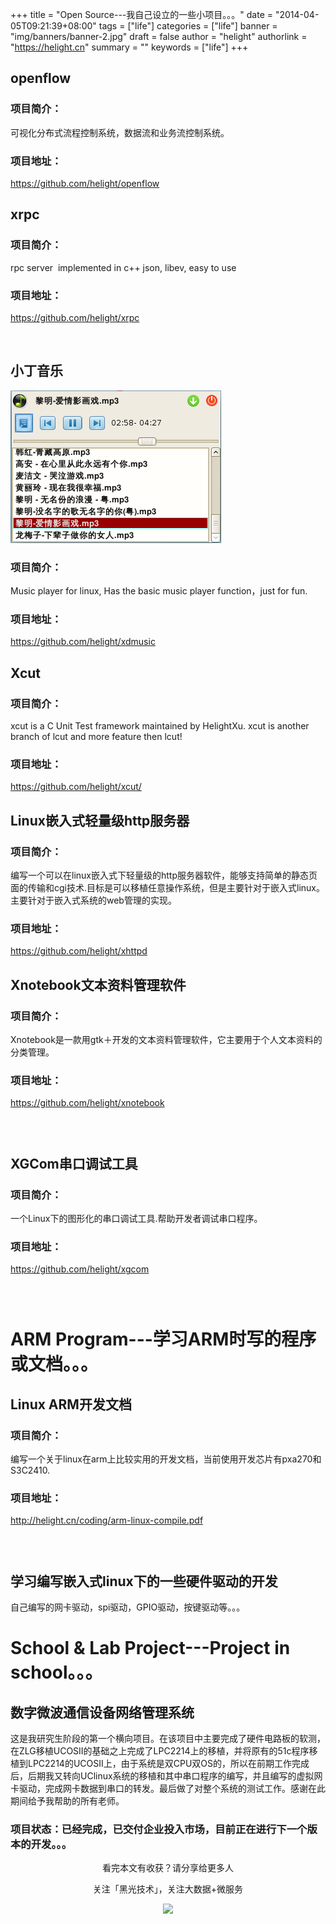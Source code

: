 +++
title = "Open Source---我自己设立的一些小项目。。。"
date = "2014-04-05T09:21:39+08:00"
tags = ["life"]
categories = ["life"]
banner = "img/banners/banner-2.jpg"
draft = false
author = "helight"
authorlink = "https://helight.cn"
summary = ""
keywords = ["life"]
+++

## openflow

### 项目简介：
可视化分布式流程控制系统，数据流和业务流控制系统。
<!--more-->
### 项目地址：
https://github.com/helight/openflow

## xrpc

### 项目简介：
rpc server  implemented in c++ json, libev, easy to use

### 项目地址：
https://github.com/helight/xrpc

 

## 小丁音乐

![](../../imgs/2011/09/screenshot-3.png)

### 项目简介：
Music player for linux, Has the basic music player function，just for fun.

### 项目地址：
https://github.com/helight/xdmusic


## Xcut

### 项目简介：
xcut is a C Unit Test framework maintained by HelightXu. xcut is another branch of lcut and more feature then lcut!

### 项目地址：
https://github.com/helight/xcut/


## Linux嵌入式轻量级http服务器
<a href="http://zhwen.org./coding/xhttpd.png" target="_blank"><img src="http://zhwen.org./coding/xhttpd.png" alt="" width="200" align="right" border="0" /></a>

### 项目简介：
编写一个可以在linux嵌入式下轻量级的http服务器软件，能够支持简单的静态页面的传输和cgi技术.目标是可以移植任意操作系统，但是主要针对于嵌入式linux。主要针对于嵌入式系统的web管理的实现。

### 项目地址：
https://github.com/helight/xhttpd

## Xnotebook文本资料管理软件
<a href="http://zhwen.org./coding/xnotebook.png" target="_blank"><img src="http://zhwen.org./coding/xnotebook.png" alt="" width="200" align="right" border="0" /></a>

### 项目简介：
Xnotebook是一款用gtk＋开发的文本资料管理软件，它主要用于个人文本资料的分类管理。

### 项目地址：
https://github.com/helight/xnotebook

###  

## XGCom串口调试工具
<a href="http://zhwen.org./coding/XGCom.png" target="_blank"><img src="http://zhwen.org./coding/XGCom.png" alt="" width="200" align="right" border="0" /></a>

### 项目简介：
一个Linux下的图形化的串口调试工具.帮助开发者调试串口程序。

### 项目地址：
https://github.com/helight/xgcom

###  

# ARM Program---学习ARM时写的程序或文档。。。

## Linux ARM开发文档

### 项目简介：
编写一个关于linux在arm上比较实用的开发文档，当前使用开发芯片有pxa270和S3C2410.

### 项目地址：
http://helight.cn/coding/arm-linux-compile.pdf

###  

## 学习编写嵌入式linux下的一些硬件驱动的开发

自己编写的网卡驱动，spi驱动，GPIO驱动，按键驱动等。。。

# School & Lab Project---Project in school。。。

## 数字微波通信设备网络管理系统

这是我研究生阶段的第一个横向项目。在该项目中主要完成了硬件电路板的软测，在ZLG移植UCOSII的基础之上完成了LPC2214上的移植，并将原有的51c程序移植到LPC2214的UCOSII上，由于系统是双CPU双OS的，所以在前期工作完成后，后期我又转向UClinux系统的移植和其中串口程序的编写，并且编写的虚拟网卡驱动，完成网卡数据到串口的转发。最后做了对整个系统的测试工作。感谢在此期间给予我帮助的所有老师。

### 项目状态：已经完成，已交付企业投入市场，目前正在进行下一个版本的开发。。。


<center>
看完本文有收获？请分享给更多人<br>

关注「黑光技术」，关注大数据+微服务<br>

![](/img/qrcode_helight_tech.jpg)
</center>
